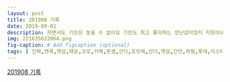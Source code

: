 ```yaml
---
layout: post
title: 201908 기록
date: 2019-09-01
description: 자면서도 기린은 놓을 수 없어요 기린도 최고 좋아하는 장난감이었지 지원이네 가기전에 점심먹으러 가성비가 내려와 동탄인데 이름은 까먹었네 맛있었다고 한다 지원이 생일파티 했다 비록 시연이가 다 
img: 221635622064.png
fig-caption: # Add figcaption (optional)
tags: [ 진짜,앤쿡,햇살,때문,코로,카페,혼셀,산다,흐릿해,산다,햇살,간만,하필,롯데,미스터,시래기,불고기,개존맛,준비,뜽혀니,회사,단호박,뜽혀니,단호박,스프,황금,일요일,주말,육아,저녁,소주,뜽혀닌,양주,우리,애기,얼굴,이제,투움바,오뚝이,최고,금사,햇살,병원,점심시간,맥도날드,드라이브,포장,맥도날드,주차장,먹기,항상,맥날,라떼,진짜,호박,민경,감동,땡땡,녀석,종가,면옥,기분,지도,기린,기린도,최고,장난감,지원,점심,가성,이름,지원이,생일,파티,비록,시연,다윤이,보고,시간,버스,세상,충전,왕십리,곱창,지니,여기,사람,품절,하하,다음,어디,곱창,가지,포차,쌀롱,민증,신용카드,사진,민증,사진,페이스북,이름,본인,확인,세상,지니,사진,차로,건대,입구,포차,라면,황도,코인,노래방,인생,사진,얼굴,살이,직전,마지막,호거,술자리,사랑,호거,후배,커플,후배,보고,이모,호거,호거,다시,안도,거리,스타일,저기,볶음밥,소주,간다,몰래,사랑,해먹,가장,하나로마트,수박,맛집,치즈,불닭,가장,햇살,큰일,팝콘,오아시스,주문,먹기,옥수수,혼자,눈물,기도,기도,마음,햇살,이번,달이,개월차,원더,윅스,잠퇴행기,지옥,처음,진짜,느낌,인내심,한계,실망,졸라,인간,이제,고작,개월,오어,와우 ]
---
```

[201908 기록](https://blog.naver.com/sy1109ys?Redirect=Log&logNo=221635622064)